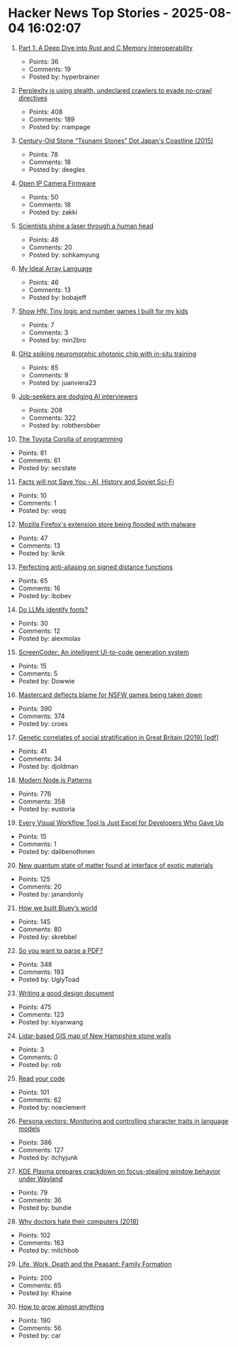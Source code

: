 # Hacker News Top Stories - 2025-08-04 16:02:07

1. [Part 1: A Deep Dive into Rust and C Memory Interoperability](https://notashes.me/blog/part-1-memory-management/)
   - Points: 36
   - Comments: 19
   - Posted by: hyperbrainer

2. [Perplexity is using stealth, undeclared crawlers to evade no-crawl directives](https://blog.cloudflare.com/perplexity-is-using-stealth-undeclared-crawlers-to-evade-website-no-crawl-directives/)
   - Points: 408
   - Comments: 189
   - Posted by: rrampage

3. [Century-Old Stone “Tsunami Stones” Dot Japan's Coastline (2015)](https://www.smithsonianmag.com/smart-news/century-old-warnings-against-tsunamis-dot-japans-coastline-180956448/)
   - Points: 78
   - Comments: 18
   - Posted by: deegles

4. [Open IP Camera Firmware](https://openipc.org/à)
   - Points: 50
   - Comments: 18
   - Posted by: zakki

5. [Scientists shine a laser through a human head](https://spectrum.ieee.org/optical-brain-imaging)
   - Points: 48
   - Comments: 20
   - Posted by: sohkamyung

6. [My Ideal Array Language](https://www.ashermancinelli.com/csblog/2025-7-20-Ideal-Array-Language.html)
   - Points: 46
   - Comments: 13
   - Posted by: bobajeff

7. [Show HN: Tiny logic and number games I built for my kids](https://quizmathgenius.com/)
   - Points: 7
   - Comments: 3
   - Posted by: min2bro

8. [GHz spiking neuromorphic photonic chip with in-situ training](https://arxiv.org/abs/2506.14272)
   - Points: 85
   - Comments: 9
   - Posted by: juanviera23

9. [Job-seekers are dodging AI interviewers](https://fortune.com/2025/08/03/ai-interviewers-job-seekers-unemployment-hiring-hr-teams/)
   - Points: 208
   - Comments: 322
   - Posted by: robtherobber

10. [The Toyota Corolla of programming](https://deprogrammaticaipsum.com/the-toyota-corolla-of-programming/)
   - Points: 81
   - Comments: 61
   - Posted by: secstate

11. [Facts will not Save You - AI, History and Soviet Sci-Fi](https://hegemon.substack.com/p/facts-will-not-save-you)
   - Points: 10
   - Comments: 1
   - Posted by: veqq

12. [Mozilla Firefox's extension store being flooded with malware](https://www.theregister.com/2025/08/04/mozilla_add_on_phishing/)
   - Points: 47
   - Comments: 13
   - Posted by: lknik

13. [Perfecting anti-aliasing on signed distance functions](https://blog.pkh.me/p/44-perfecting-anti-aliasing-on-signed-distance-functions.html)
   - Points: 65
   - Comments: 16
   - Posted by: ibobev

14. [Do LLMs identify fonts?](https://maxhalford.github.io/blog/llm-font-identification/)
   - Points: 30
   - Comments: 12
   - Posted by: alexmolas

15. [ScreenCoder: An intelligent UI-to-code generation system](https://github.com/leigest519/ScreenCoder)
   - Points: 15
   - Comments: 5
   - Posted by: Dowwie

16. [Mastercard deflects blame for NSFW games being taken down](https://www.pcgamer.com/games/mastercard-deflects-blame-for-nsfw-games-being-taken-down-but-valve-says-payment-processors-specifically-cited-a-mastercard-rule-about-damaging-the-brand/)
   - Points: 390
   - Comments: 374
   - Posted by: croes

17. [Genetic correlates of social stratification in Great Britain (2019) [pdf]](https://research.vu.nl/ws/portalfiles/portal/127420931/Genetic_correlates_of_social_stratification_in_Great_Britain.pdf)
   - Points: 41
   - Comments: 34
   - Posted by: djoldman

18. [Modern Node.js Patterns](https://kashw1n.com/blog/nodejs-2025/)
   - Points: 776
   - Comments: 358
   - Posted by: eustoria

19. [Every Visual Workflow Tool Is Just Excel for Developers Who Gave Up](https://medium.com/@mohamedalibenothmen1/every-visual-workflow-tool-is-just-excel-for-developers-who-gave-up-f7261090fbc8)
   - Points: 15
   - Comments: 1
   - Posted by: dalibenothmen

20. [New quantum state of matter found at interface of exotic materials](https://phys.org/news/2025-07-quantum-state-interface-exotic-materials.html)
   - Points: 125
   - Comments: 20
   - Posted by: janandonly

21. [How we built Bluey’s world](https://www.itsnicethat.com/features/how-we-built-bluey-s-world-cartoon-background-scenery-art-director-catriona-drummond-animation-090725)
   - Points: 145
   - Comments: 80
   - Posted by: skrebbel

22. [So you want to parse a PDF?](https://eliot-jones.com/2025/8/pdf-parsing-xref)
   - Points: 348
   - Comments: 193
   - Posted by: UglyToad

23. [Writing a good design document](https://grantslatton.com/how-to-design-document)
   - Points: 475
   - Comments: 123
   - Posted by: kiyanwang

24. [Lidar-based GIS map of New Hampshire stone walls](https://nhgranit.maps.arcgis.com/apps/webappviewer/index.html?id=25930044fe2b4d8fb5cab3ec07565e83)
   - Points: 3
   - Comments: 0
   - Posted by: rob

25. [Read your code](https://etsd.tech/posts/rtfc/)
   - Points: 101
   - Comments: 62
   - Posted by: noeclement

26. [Persona vectors: Monitoring and controlling character traits in language models](https://www.anthropic.com/research/persona-vectors)
   - Points: 386
   - Comments: 127
   - Posted by: itchyjunk

27. [KDE Plasma prepares crackdown on focus-stealing window behavior under Wayland](https://www.neowin.net/news/kde-plasma-prepares-crackdown-on-focus-stealing-window-behavior-under-wayland/)
   - Points: 79
   - Comments: 36
   - Posted by: bundie

28. [Why doctors hate their computers (2018)](https://www.newyorker.com/magazine/2018/11/12/why-doctors-hate-their-computers)
   - Points: 102
   - Comments: 163
   - Posted by: mitchbob

29. [Life, Work, Death and the Peasant: Family Formation](https://acoup.blog/2025/08/01/collections-life-work-death-and-the-peasant-part-iiia-family-formation/)
   - Points: 200
   - Comments: 65
   - Posted by: Khaine

30. [How to grow almost anything](https://howtogrowalmostanything.notion.site/htgaa25)
   - Points: 190
   - Comments: 56
   - Posted by: car

